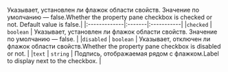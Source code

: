 <span data-ttu-id="a3816-p101">Указывает, установлен ли флажок области свойств. Значение по умолчанию — false.</span><span class="sxs-lookup"><span data-stu-id="a3816-p101">Whether the property pane checkbox is checked or not. Default value is false.</span></span>|
|:-------------|:-------|:-----------|
|`checked`      | `boolean` | Указывает, установлен ли флажок области свойств. Значение по умолчанию — false. |
|`disabled`      | `boolean` | <span data-ttu-id="a3816-109">Указывает, отключен ли флажок области свойств.</span><span class="sxs-lookup"><span data-stu-id="a3816-109">Whether the property pane checkbox is disabled or not.</span></span> |
|`text`      | `string` | <span data-ttu-id="a3816-110">Подпись, отображаемая рядом с флажком.</span><span class="sxs-lookup"><span data-stu-id="a3816-110">Label to display next to the checkbox.</span></span> |






